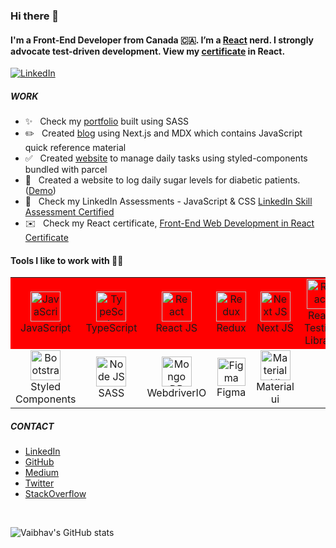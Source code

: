 ### Hi there 👋

#### I'm a Front-End Developer from Canada 🇨🇦. I’m a [React](https://reactjs.org/) nerd. I strongly advocate test-driven development. View my [certificate](https://coursera.org/share/f1dd8e3a2bffb37ec95dced4c60581d6 "Front-End Web Development with React Certificate") in React. 

[![LinkedIn](https://img.shields.io/badge/LinkedIn-0077B5?style=flat&logo=linkedin&logoColor=white)](https://www.linkedin.com/in/vaibhavmande/ "Vaibhav Mande on LinkedIn")

##### WORK

- ✨ &nbsp; Check my [portfolio](https://vaibhavmande.com/ "Vaibhav Mande") built using SASS
- :pencil2: &nbsp; Created [blog](https://vaibhavmande.com/jsnotes/ "jsnotes blog") using Next.js and MDX which contains JavaScript quick reference material
- :white_check_mark: &nbsp; Created [website](https://vaibhavmande.com/todo-today/ "Todo") to manage daily tasks using styled-components bundled with parcel
- 🔭  &nbsp; Created a website to log daily sugar levels for diabetic patients. ([Demo](https://vaibhavmande.com/sugar-log/))
- :page_facing_up: &nbsp; Check my LinkedIn Assessments - JavaScript & CSS [LinkedIn Skill Assessment Certified](https://www.linkedin.com/in/vaibhavmande/)
- :envelope: &nbsp; Check my React certificate, [Front-End Web Development in React Certificate](https://coursera.org/share/4be7bd76752ae1cf70e8dd89e70615ef 'Certificate')

#### Tools I like to work with 👨‍💻

<table align="">
  <tr bgcolor="red">
    <td align="center" width="96">
      <a href="#">
        <img src="https://upload.wikimedia.org/wikipedia/commons/thumb/9/99/Unofficial_JavaScript_logo_2.svg/1024px-Unofficial_JavaScript_logo_2.svg.png" width="48" height="48" alt="JavaScript" />
      </a>
      <br>JavaScript
    </td>
		<td align="center" width="96">
      <a href="#">
        <img src="https://upload.wikimedia.org/wikipedia/commons/thumb/4/4c/Typescript_logo_2020.svg/1200px-Typescript_logo_2020.svg.png" width="48" height="48" alt="TypeScript" />
      </a>
      <br>TypeScript
    </td>
		<td align="center" width="96">
      <a href="#">
        <img src="https://brandlogos.net/wp-content/uploads/2020/09/react-logo.png" width="48" height="48" alt="React" />
      </a>
      <br>React JS
    </td>
		<td align="center" width="96"> 
      <a href="#" >
        <img src="https://cdn.worldvectorlogo.com/logos/redux.svg" width="48" height="48" alt="Redux" />
      </a>
      <br>Redux
    </td>
		<td align="center" width="96"> 
      <a href="#" >
        <img src="https://raw.githubusercontent.com/samfromaway/samfromaway/master/.github/images/nextjs.png" width="48" height="48" alt="Next JS" />
      </a>
      <br>Next JS
    </td>
		<td align="center" width="96">
      <a href="#">
        <img src="https://testing-library.com/img/logo-large.png" width="48" height="48" alt="React" />
      </a>
      <br>React Testing Library
    </td>
  </tr>
	<tr>
		<td align="center" width="96">
      <a href="#">
        <img src="https://raw.githubusercontent.com/styled-components/brand/master/styled-components.png" width="48" height="48" alt="Bootstrap" />
      </a>
      <br>Styled Components
    </td>
		<td align="center" width="96">
      <a href="#">
        <img src="https://sass-lang.com/assets/img/styleguide/color-1c4aab2b.png" width="48" height="48" alt="Node JS" />
      </a>
      <br>SASS
    </td>
		<td align="center" width="96"> 
      <a href="#" >
        <img src="https://webdriver.io/img/logo-webdriver-io.png" width="48" height="48" alt="Mongo DB" />
      </a>
      <br>WebdriverIO
    </td>
		<td align="center" width="96">
      <a href="#">
        <img src="https://upload.wikimedia.org/wikipedia/commons/3/33/Figma-logo.svg" width="45" height="45" alt="Figma" />
      </a>
      <br>Figma
    </td>
    <td align="center" width="96">
      <a href="#">
        <img src="https://media.zeemly.com/zeemly/product/material-ui.png" width="48" height="48" alt="Material UI" />
      </a>
      <br>Material ui
    </td>
  </tr>
</table>

##### CONTACT
- [LinkedIn](https://www.linkedin.com/in/vaibhavmande/ "Vaibhav Mande on LinkedIn") 
- [GitHub](https://github.com/vaibhavmande "Vaibhav Mande on GitHub") 
- [Medium](https://vaibhavmande.medium.com/ "Vaibhav Mande on Medium") 
- [Twitter](https://twitter.com/vaibhvmande "Vaibhav Mande on Twitter") 
- [StackOverflow](https://stackoverflow.com/u/2157907 "Vaibhav Mande on StackOverflow")

<br/>

![Vaibhav's GitHub stats](https://github-readme-stats.vercel.app/api?username=vaibhavmande&show_icons=true&theme=buefy&hide=contribs&count_private=true)

